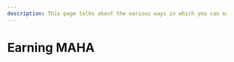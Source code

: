 ```yaml
---
description: This page talks about the various ways in which you can earn MAHA tokens.
---
```


# Earning MAHA

